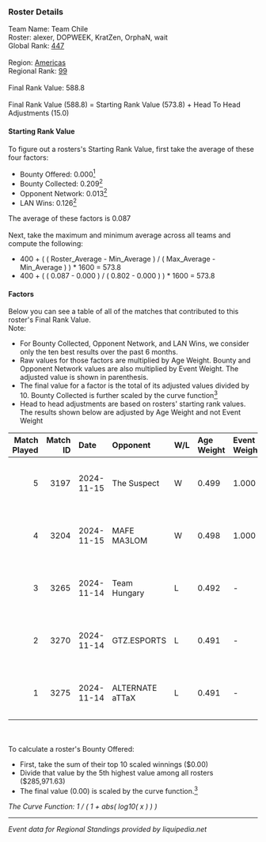 ### Roster Details<br />
Team Name: Team Chile<br />
Roster: alexer, DOPWEEK, KratZen, OrphaN, wait<br />
Global Rank: [447](../../standings_global_2025_02_28.md)<br />
<br />
Region: [Americas]( ../../standings_americas_2025_02_28.md)<br />
Regional Rank: [99]( ../../standings_americas_2025_02_28.md)<br />
<br />
Final Rank Value:  588.8<br />
<br />
Final Rank Value (588.8) = Starting Rank Value (573.8) + Head To Head Adjustments (15.0)<br />

#### Starting Rank Value<br />
To figure out a rosters's Starting Rank Value, first take the average of these four factors:<br />
- Bounty Offered: 0.000[<sup>1</sup>](#table2)
- Bounty Collected: 0.209[<sup>2</sup>](#table1)
- Opponent Network: 0.013[<sup>2</sup>](#table1)
- LAN Wins: 0.126[<sup>2</sup>](#table1)

The average of these factors is 0.087<br />
<br />
Next, take the maximum and minimum average across all teams and compute the following:<br />
- 400 + ( ( Roster_Average - Min_Average ) / ( Max_Average - Min_Average ) ) * 1600 = 573.8
- 400 + ( ( 0.087 - 0.000 ) / ( 0.802 - 0.000 ) ) * 1600 = 573.8


#### Factors<br />
Below you can see a table of all of the matches that contributed to this roster's Final Rank Value.<br />
Note:<br />

- For Bounty Collected, Opponent Network, and LAN Wins, we consider only the ten best results over the past 6 months.
- Raw values for those factors are multiplied by Age Weight. Bounty and Opponent Network values are also multiplied by Event Weight. The adjusted value is shown in parenthesis.
- The final value for a factor is the total of its adjusted values divided by 10. Bounty Collected is further scaled by the curve function[<sup>3</sup>](#curveFunction)
- Head to head adjustments are based on rosters' starting rank values. The results shown below are adjusted by Age Weight and not Event Weight
<span id="table1"></span><br />


| Match Played | Match ID | Date       | Opponent        | W/L | Age Weight | Event Weight | Bounty Collected | Opponent Network | LAN Wins  | H2H Adj. | Roster                                 |
| -: | -: | :- | :- | :- | :- | :- | :- | :- | :- | -: | :- |
|            5 |     3197 | 2024-11-15 | The Suspect     | W   | 0.499      | 1.000        | 0.003 (0.002)    | 0.242 (0.121)    | 1 (0.499) |    11.66 | alexer, DOPWEEK, KratZen, OrphaN, wait |
|            4 |     3204 | 2024-11-15 | MAFE MA3LOM     | W   | 0.498      | 1.000        | 0.000 (0.000)    | 0.024 (0.012)    | 1 (0.498) |     7.33 | alexer, DOPWEEK, KratZen, OrphaN, wait |
|            3 |     3265 | 2024-11-14 | Team Hungary    | L   | 0.492      | -            | -                | -                | -         |    -2.79 | alexer, DOPWEEK, KratZen, OrphaN, wait |
|            2 |     3270 | 2024-11-14 | GTZ.ESPORTS     | L   | 0.491      | -            | -                | -                | -         |    -0.18 | alexer, DOPWEEK, KratZen, OrphaN, wait |
|            1 |     3275 | 2024-11-14 | ALTERNATE aTTaX | L   | 0.491      | -            | -                | -                | -         |    -1.04 | alexer, DOPWEEK, KratZen, OrphaN, wait |

<br />
<span id="table2"></span><br />
To calculate a roster's Bounty Offered:<br />

- First, take the sum of their top 10 scaled winnings ($0.00)
- Divide that value by the 5th highest value among all rosters ($285,971.63)
- The final value (0.00) is scaled by the curve function.[<sup>3</sup>](#curveFunction)

<span id="curveFunction"></span>_The Curve Function: 1 / ( 1 + abs( log10( x ) ) )_<br />

---
_Event data for Regional Standings provided by liquipedia.net_<br />
